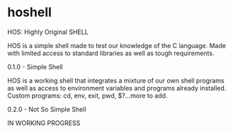 # hoshell
HOS: Highly Original SHELL

HOS is a simple shell made to test our knowledge of the C language.
Made with limited access to standard libraries as well as tough requirements.


  0.1.0 - Simple Shell
  
HOS is a working shell that integrates a mixture of our own shell programs as
well as access to environment variables and programs already installed.
Custom programs:
  cd, env, exit, pwd, $?...more to add.
  
  
  0.2.0 - Not So Simple Shell
  
IN WORKING PROGRESS
